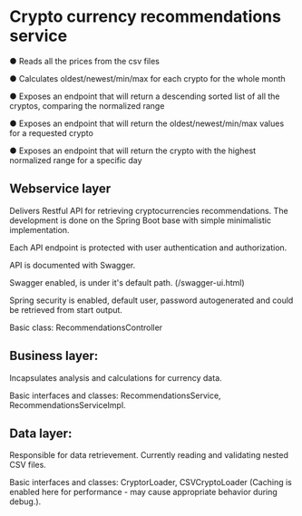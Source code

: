 # Crypto currency recommendations service

● Reads all the prices from the csv files

● Calculates oldest/newest/min/max for each crypto for the whole month

● Exposes an endpoint that will return a descending sorted list of all the cryptos, comparing the normalized range

● Exposes an endpoint that will return the oldest/newest/min/max values for a requested crypto

● Exposes an endpoint that will return the crypto with the highest normalized range for a specific day

## Webservice layer

Delivers Restful API for retrieving cryptocurrencies recommendations. The development is done on the Spring Boot base with simple minimalistic implementation.

Each API endpoint is protected with user authentication and authorization.

API is documented with Swagger.

Swagger enabled, is under it's default path. (/swagger-ui.html)

Spring security is enabled, default user, password autogenerated and could be retrieved from start output.

Basic class: RecommendationsController


## Business layer:

Incapsulates analysis and calculations for currency data.

Basic interfaces and classes: RecommendationsService, RecommendationsServiceImpl.

## Data layer:

Responsible for data retrievement. Currently reading and validating nested CSV files. 

Basic interfaces and classes: CryptorLoader, CSVCryptoLoader (Caching is enabled here for performance - may cause appropriate behavior during debug.).
